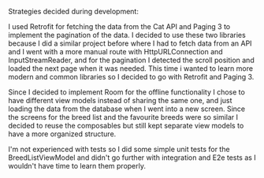 Strategies decided during development:

I used Retrofit for fetching the data from the Cat API and Paging 3 to implement the pagination of the data.
I decided to use these two libraries because I did a similar project before where I had to fetch data from an API and I went with a more manual route with HttpURLConnection and InputStreamReader, and for the pagination I detected the scroll position and loaded the next
page when it was needed.
This time i wanted to learn more modern and common libraries so I decided to go with Retrofit and Paging 3.

Since I decided to implement Room for the offline functionality I chose to have different view models instead of sharing the same one, and just loading the data from the database when I went into a new screen.
Since the screens for the breed list and the favourite breeds were so similar I decided to reuse the composables but still kept separate view models to have a more organized structure.

I'm not experienced with tests so I did some simple unit tests for the BreedListViewModel and didn't go further with integration and E2e tests as I wouldn't have time to learn them properly.
